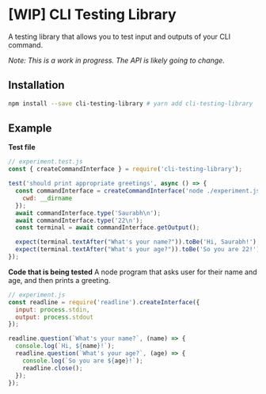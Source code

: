# [WIP] CLI Testing Library

A testing library that allows you to test input and outputs of your CLI command.

*Note: This is a work in progress. The API is likely going to change.*

## Installation

```sh
npm install --save cli-testing-library # yarn add cli-testing-library
```

## Example

**Test file**
```js
// experiment.test.js
const { createCommandInterface } = require('cli-testing-library');

test('should print appropriate greetings', async () => {
  const commandInterface = createCommandInterface('node ./experiment.js', {
    cwd: __dirname
  });
  await commandInterface.type('Saurabh\n');
  await commandInterface.type('22\n');
  const terminal = await commandInterface.getOutput();

  expect(terminal.textAfter("What's your name?")).toBe('Hi, Saurabh!');
  expect(terminal.textAfter("What's your age?")).toBe('So you are 22!');
});
```

**Code that is being tested**
A node program that asks user for their name and age, and then prints a greeting.

```js
// experiment.js
const readline = require('readline').createInterface({
  input: process.stdin,
  output: process.stdout
});

readline.question(`What's your name?`, (name) => {
  console.log(`Hi, ${name}!`);
  readline.question(`What's your age?`, (age) => {
    console.log(`So you are ${age}!`);
    readline.close();
  });
});

```